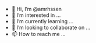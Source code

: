 - 👋 Hi, I’m @amrhssen
- 👀 I’m interested in ...
- 🌱 I’m currently learning ...
- 💞️ I’m looking to collaborate on ...
- 📫 How to reach me ...

<!---
amrhssen/amrhssen is a ✨ special ✨ repository because its `README.md` (this file) appears on your GitHub profile.
You can click the Preview link to take a look at your changes.
--->
